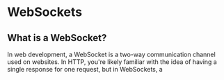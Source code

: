# WebSockets

## What is a WebSocket?

In web development, a WebSocket is a two-way communication channel used on websites. In HTTP, you're likely familiar with the idea of having a single response for one request, but in WebSockets, a 

